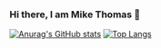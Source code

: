 ### Hi there, I am Mike Thomas 👋
[![Anurag's GitHub stats](https://github-readme-stats.vercel.app/api?username=Mikemupararano)](https://github.com/anuraghazra/github-readme-stats)
[![Top Langs](https://github-readme-stats.vercel.app/api/top-langs/?username=Mikemupararano=donut)](https://github.com/anuraghazra/github-readme-stats)
<!--
**Mikemupararano/Mikemupararano** is a ✨ _special_ ✨ repository because its `README.md` (this file) appears on your GitHub profile.

Here are some ideas to get you started:

- 🔭 I have graduated in Frontend Webdevelopment (March 2024)
- 🌱 I’m currently learning Data Science and graduating on June 30th 2024.
- 
-->

